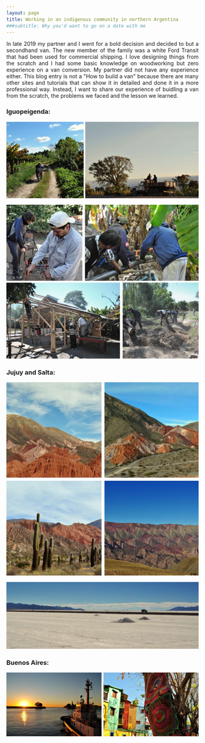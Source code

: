 ```yaml
---
layout: page
title: Working in an indigenous community in northern Argentina
###subtitle: Why you'd want to go on a date with me
---
```


<p align="justify">  In late 2019 my partner and I went for a bold decision and decided to but a secondhand van. The new member of the family was a white Ford Transit that had been used for commercial shipping. I love designing things from the scratch and I had some basic knowledge on woodworking but zero experience on a van conversion. My partner did not have any experience either. This blog entry is not a "How to build a van" because there are many other sites and  tutorials that can show it in detailed and done it in a more professional way. Instead, I want to share our experience of buidling a van from the scratch, the problems we faced and the lesson we learned.
 </p>





###   Iguopeigenda:


![comunitat](/assets/img/Argentina/comunitat.jpg "comunitat")



![comunitat2](/assets/img/Argentina/comunitat_2.jpg "comunitat_2")


###  Jujuy and Salta:
![Jujuy](/assets/img/Argentina/jujuy.jpg "jujuy")



![salar](/assets/img/Argentina/salar.jpg "salar")



###   Buenos Aires:
![BuenosAires](/assets/img/Argentina/BuenosAires.jpg "BuenosAires")
